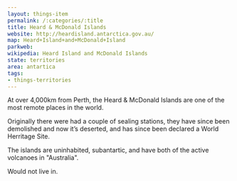 ```yaml
---
layout: things-item
permalink: /:categories/:title
title: Heard & McDonald Islands
website: http://heardisland.antarctica.gov.au/
map: Heard+Island+and+McDonald+Island
parkweb: 
wikipedia: Heard Island and McDonald Islands
state: territories
area: antartica
tags:
- things-territories
---
```


At over 4,000km from Perth, the Heard & McDonald Islands are one of the most remote places in the world. 

Originally there were had a couple of sealing stations, they have since been demolished and now it’s deserted, and has since been declared a World Herritage Site.

The islands are uninhabited, subantartic, and have both of the active volcanoes in "Australia".

Would not live in.
